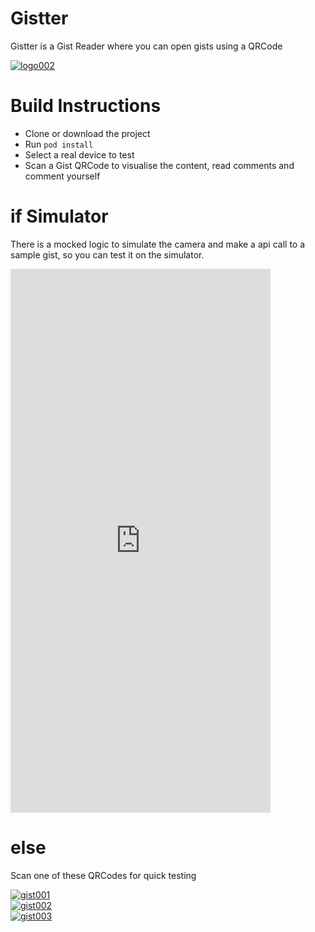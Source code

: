 # Gistter
Gistter is a Gist Reader where you can open gists using a QRCode

<a href="https://imgbb.com/"><img src="https://image.ibb.co/iJOYWy/logo002.png" alt="logo002" border="0"></a><br/>

# Build Instructions
- Clone or download the project
- Run `pod install`
- Select a real device to test
- Scan a Gist QRCode to visualise the content, read comments and comment yourself

# if Simulator 
There is a mocked logic to simulate the camera and make a api call to a sample gist, 
so you can test it on the simulator.

<iframe src="https://appetize.io/embed/3fzyr3d0aq893gu00j3dhd1e8m?device=iphone6&scale=100&autoplay=false&orientation=portrait&deviceColor=black" width="416px" height="870px" frameborder="0" scrolling="no">
</iframe>

# else
Scan one of these QRCodes for quick testing

<a href="https://imgbb.com/"><img src="https://image.ibb.co/mL4e4J/gist001.png" alt="gist001" border="0"></a>
<br />
<a href="https://imgbb.com/"><img src="https://image.ibb.co/jWGsPJ/gist002.png" alt="gist002" border="0"></a>
<br />
<a href="https://imgbb.com/"><img src="https://image.ibb.co/jHNXPJ/gist003.png" alt="gist003" border="0"></a>
